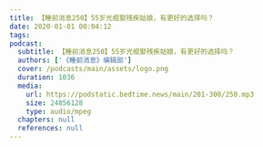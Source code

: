 ```yaml
---
title: 【睡前消息250】55岁光棍娶残疾姑娘，有更好的选择吗？
date: 2020-01-01 00:04:12
tags:
podcast:
  subtitle: 【睡前消息250】55岁光棍娶残疾姑娘，有更好的选择吗？
  authors: ['《睡前消息》编辑部']
  cover: /podcasts/main/assets/logo.png
  duration: 1036
  media:
    url: https://podstatic.bedtime.news/main/201-300/250.mp3
    size: 24856128
    type: audio/mpeg
  chapters: null
  references: null
---
```

